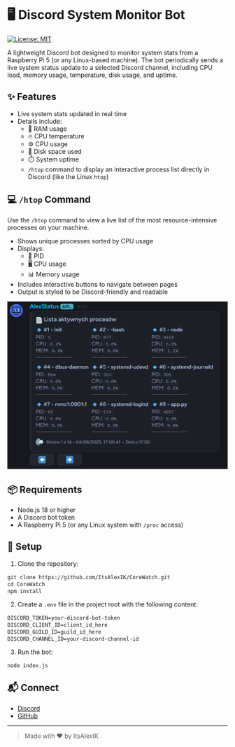 # 🖥️ Discord System Monitor Bot

[![License: MIT](https://img.shields.io/badge/License-MIT-yellow.svg)](LICENSE)

A lightweight Discord bot designed to monitor system stats from a Raspberry Pi 5 (or any Linux-based machine). The bot periodically sends a live system status update to a selected Discord channel, including CPU load, memory usage, temperature, disk usage, and uptime.

## ✨ Features

- Live system stats updated in real time
- Details include:
  - 🧠 RAM usage
  - 🔥 CPU temperature
  - ⚙️ CPU usage
  - 💾 Disk space used
  - ⏱️ System uptime
  - `/htop` command to display an interactive process list directly in Discord (like the Linux `htop`)

## 💻 `/htop` Command

Use the `/htop` command to view a live list of the most resource-intensive processes on your machine.

- Shows unique processes sorted by CPU usage
- Displays:
  - 🔹 PID
  - 🖥️ CPU usage
  - 📊 Memory usage
- Includes interactive buttons to navigate between pages
- Output is styled to be Discord-friendly and readable

![Active processes](./assets/htop-preview.png)

## 📦 Requirements

- Node.js 18 or higher
- A Discord bot token
- A Raspberry Pi 5 (or any Linux system with `/proc` access)

## 🔧 Setup

1. Clone the repository:

```
git clone https://github.com/ItsAlexIK/CoreWatch.git
cd CoreWatch
npm install
```

2. Create a `.env` file in the project root with the following content:

```
DISCORD_TOKEN=your-discord-bot-token
DISCORD_CLIENT_ID=client_id_here
DISCORD_GUILD_ID=guild_id_here
DISCORD_CHANNEL_ID=your-discord-channel-id
```

3. Run the bot:

```
node index.js
```

## 📬 Connect 

- [Discord](https://discord.com/users/551023598203043840)
- [GitHub](https://github.com/ItsAlexIK)

---

> Made with ❤️ by ItsAlexIK
